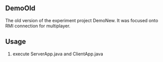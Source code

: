 ## DemoOld

The old version of the experiment project DemoNew. It was focused onto RMI connection for multiplayer.

## Usage

1) execute ServerApp.java and ClientApp.java